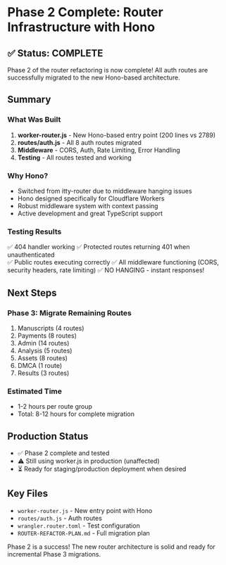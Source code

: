# Phase 2 Complete: Router Infrastructure with Hono

## ✅ Status: COMPLETE

Phase 2 of the router refactoring is now complete! All auth routes are successfully migrated to the new Hono-based architecture.

## Summary

### What Was Built
1. **worker-router.js** - New Hono-based entry point (200 lines vs 2789)
2. **routes/auth.js** - All 8 auth routes migrated
3. **Middleware** - CORS, Auth, Rate Limiting, Error Handling
4. **Testing** - All routes tested and working

### Why Hono?
- Switched from itty-router due to middleware hanging issues
- Hono designed specifically for Cloudflare Workers
- Robust middleware system with context passing
- Active development and great TypeScript support

### Testing Results
✅ 404 handler working
✅ Protected routes returning 401 when unauthenticated  
✅ Public routes executing correctly
✅ All middleware functioning (CORS, security headers, rate limiting)
✅ NO HANGING - instant responses!

## Next Steps

### Phase 3: Migrate Remaining Routes
1. Manuscripts (4 routes)
2. Payments (8 routes)
3. Admin (14 routes)
4. Analysis (5 routes)
5. Assets (8 routes)
6. DMCA (1 route)
7. Results (3 routes)

### Estimated Time
- 1-2 hours per route group
- Total: 8-12 hours for complete migration

## Production Status
- ✅ Phase 2 complete and tested
- ⚠️ Still using worker.js in production (unaffected)
- ⏳ Ready for staging/production deployment when desired

## Key Files
- `worker-router.js` - New entry point with Hono
- `routes/auth.js` - Auth routes
- `wrangler.router.toml` - Test configuration
- `ROUTER-REFACTOR-PLAN.md` - Full migration plan

Phase 2 is a success! The new router architecture is solid and ready for incremental Phase 3 migrations.
